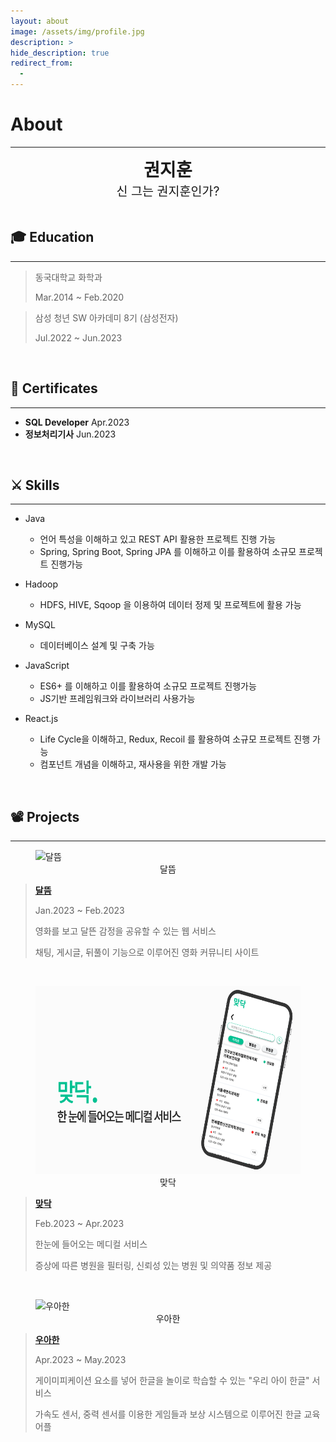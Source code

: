 ```yaml
---
layout: about
image: /assets/img/profile.jpg
description: >
hide_description: true
redirect_from:
  -
---
```


# About

<!--author-->

---

<center>
<span style=
"font-size:200%;
font-weight:bold">
권지훈
</span>
<br>
<span style=
"font-size:140%">
신 그는 권지훈인가?
</span>
</center>

<br>

## 🎓 Education

---

> 동국대학교 화학과
>
> Mar.2014 ~ Feb.2020

> 삼성 청년 SW 아카데미 8기 (삼성전자)
>
> Jul.2022 ~ Jun.2023

<br>

## 🧮 Certificates

---

- **SQL Developer** Apr.2023
- **정보처리기사** Jun.2023

<br>

## ⚔ Skills

---

- Java

  - 언어 특성을 이해하고 있고 REST API 활용한 프로젝트 진행 가능
  - Spring, Spring Boot, Spring JPA 를 이해하고 이를 활용하여 소규모 프로젝트 진행가능

- Hadoop

  - HDFS, HIVE, Sqoop 을 이용하여 데이터 정제 및 프로젝트에 활용 가능

- MySQL

  - 데이터베이스 설계 및 구축 가능

- JavaScript

  - ES6+ 를 이해하고 이를 활용하여 소규모 프로젝트 진행가능
  - JS기반 프레임워크와 라이브러리 사용가능

- React.js
  - Life Cycle을 이해하고, Redux, Recoil 를 활용하여 소규모 프로젝트 진행 가능
  - 컴포넌트 개념을 이해하고, 재사용을 위한 개발 가능

<br>

## 📽 Projects

---

<figure>
  <img src="/assets/img/about/moonrise.gif" width="600px" height="300px" title="달뜸" alt="달뜸" />
  <figcaption style="text-align:center">달뜸</figcaption>
</figure>

> **[달뜸](https://github.com/kjh8673a/Moonrise)**
>
> Jan.2023 ~ Feb.2023
>
> 영화를 보고 달뜬 감정을 공유할 수 있는 웹 서비스
>
> 채팅, 게시글, 뒤풀이 기능으로 이루어진 영화 커뮤니티 사이트

<br>
<figure>
  <img src="/assets/img/about/matdoc.png" width="600px" height="300px" title="맞닥" alt="맞닥" />
  <figcaption style="text-align:center">맞닥</figcaption>
</figure>

> **[맞닥](https://github.com/kjh8673a/Matdoc)**
>
> Feb.2023 ~ Apr.2023
>
> 한눈에 들어오는 메디컬 서비스
>
> 증상에 따른 병원을 필터링, 신뢰성 있는 병원 및 의약품 정보 제공

<br>
<figure>
  <img src="/assets/img/about/wooahan.gif" width="600px" height="300px" title="우아한" alt="우아한" />
  <figcaption style="text-align:center">우아한</figcaption>
</figure>

> **[우아한](https://github.com/kjh8673a/Wooahan)**
>
> Apr.2023 ~ May.2023
>
> 게이미피케이션 요소를 넣어 한글을 놀이로 학습할 수 있는 "우리 아이 한글" 서비스
>
> 가속도 센서, 중력 센서를 이용한 게임들과 보상 시스템으로 이루어진 한글 교육 어플
